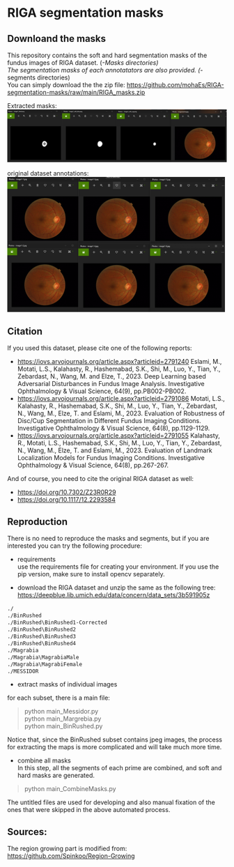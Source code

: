 # RIGA segmentation masks
 
## Downloand the masks 
This repository contains the soft and hard segmentation masks of the fundus images of RIGA dataset. (*-Masks directories) </br>
The segmentation masks of each annotatators are also provided. (*-segments directories) </br>
You can simply download the the zip file: https://github.com/mohaEs/RIGA-segmentation-masks/raw/main/RIGA_masks.zip

Extracted masks: </br>
<img src="./images/img1.png" width="850" title="input"> </br>

original dataset annotations: </br>
<img src="./images/img2.png" width="500" title="input">


## Citation 

If you used this dataset, please cite one of the following reports: </br>
- https://iovs.arvojournals.org/article.aspx?articleid=2791240 
Eslami, M., Motati, L.S., Kalahasty, R., Hashemabad, S.K., Shi, M., Luo, Y., Tian, Y., Zebardast, N., Wang, M. and Elze, T., 2023. Deep Learning based Adversarial Disturbances in Fundus Image Analysis. Investigative Ophthalmology & Visual Science, 64(9), pp.PB002-PB002. </br>
- https://iovs.arvojournals.org/article.aspx?articleid=2791086 
Motati, L.S., Kalahasty, R., Hashemabad, S.K., Shi, M., Luo, Y., Tian, Y., Zebardast, N., Wang, M., Elze, T. and Eslami, M., 2023. Evaluation of Robustness of Disc/Cup Segmentation in Different Fundus Imaging Conditions. Investigative Ophthalmology & Visual Science, 64(8), pp.1129-1129.</br> 
- https://iovs.arvojournals.org/article.aspx?articleid=2791055 
Kalahasty, R., Motati, L.S., Hashemabad, S.K., Shi, M., Luo, Y., Tian, Y., Zebardast, N., Wang, M., Elze, T. and Eslami, M., 2023. Evaluation of Landmark Localization Models for Fundus Imaging Conditions. Investigative Ophthalmology & Visual Science, 64(8), pp.267-267.

And of course, you need to cite the original RIGA dataset as well: </br>
- https://doi.org/10.7302/Z23R0R29 </br>
- https://doi.org/10.1117/12.2293584

## Reproduction

There is no need to reproduce the masks and segments, but if you are interested you can try the following procedure: 

- requirements </br>
use the requirements file for creating your environment. If you use the pip version, make sure to install opencv separately.

- download the RIGA dataset and unzip the same as the following tree: </br>
https://deepblue.lib.umich.edu/data/concern/data_sets/3b591905z

```
./
./BinRushed
./BinRushed\BinRushed1-Corrected
./BinRushed\BinRushed2
./BinRushed\BinRushed3
./BinRushed\BinRushed4
./Magrabia
./Magrabia\MagrabiaMale
./Magrabia\MagrabiFemale
./MESSIDOR
```

- extract masks of individual images

for each subset, there is a main file:

> python main_Messidor.py </br>
> python main_Margrebia.py </br>
> python main_BinRushed.py </br>

Notice that, since the BinRushed subset contains jpeg images, the process for extracting the maps is more complicated and will take much more time.

- combine all masks </br>
In this step, all the segments of each prime are combined, and soft and hard masks are generated. 

> python main_CombineMasks.py

The untitled files are used for developing and also manual fixation of the ones that were skipped in the above automated process.

## Sources:

The region growing part is modified from: </br>
https://github.com/Spinkoo/Region-Growing

